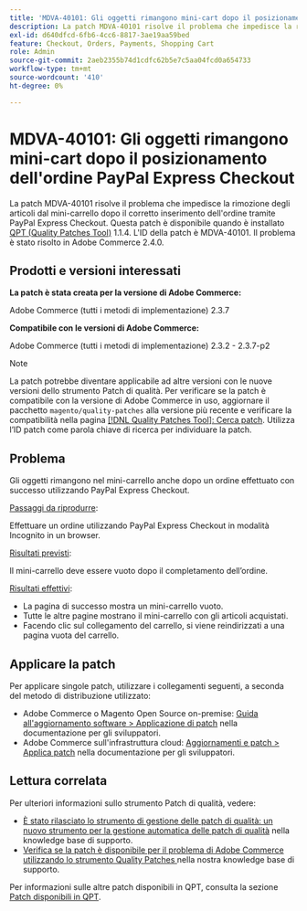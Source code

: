 ```yaml
---
title: 'MDVA-40101: Gli oggetti rimangono mini-cart dopo il posizionamento dell''ordine PayPal Express Checkout'
description: La patch MDVA-40101 risolve il problema che impedisce la rimozione degli articoli dal mini-carrello dopo il corretto inserimento dell'ordine tramite PayPal Express Checkout. Questa patch è disponibile quando è installato [Quality Patches Tool (QPT)](https://experienceleague.adobe.com/it/docs/commerce-operations/upgrade-guide/patches/overview) 1.1.4. L'ID della patch è MDVA-40101. Il problema è stato risolto in Adobe Commerce 2.4.0.
exl-id: d640dfcd-6fb6-4cc6-8817-3ae19aa59bed
feature: Checkout, Orders, Payments, Shopping Cart
role: Admin
source-git-commit: 2aeb2355b74d1cdfc62b5e7c5aa04fcd0a654733
workflow-type: tm+mt
source-wordcount: '410'
ht-degree: 0%

---
```


# MDVA-40101: Gli oggetti rimangono mini-cart dopo il posizionamento dell&#39;ordine PayPal Express Checkout

La patch MDVA-40101 risolve il problema che impedisce la rimozione degli articoli dal mini-carrello dopo il corretto inserimento dell&#39;ordine tramite PayPal Express Checkout. Questa patch è disponibile quando è installato [QPT (Quality Patches Tool)](https://experienceleague.adobe.com/it/docs/commerce-operations/upgrade-guide/patches/overview) 1.1.4. L&#39;ID della patch è MDVA-40101. Il problema è stato risolto in Adobe Commerce 2.4.0.

## Prodotti e versioni interessati

**La patch è stata creata per la versione di Adobe Commerce:**

Adobe Commerce (tutti i metodi di implementazione) 2.3.7

**Compatibile con le versioni di Adobe Commerce:**

Adobe Commerce (tutti i metodi di implementazione) 2.3.2 - 2.3.7-p2

>[!NOTE]
>
>La patch potrebbe diventare applicabile ad altre versioni con le nuove versioni dello strumento Patch di qualità. Per verificare se la patch è compatibile con la versione di Adobe Commerce in uso, aggiornare il pacchetto `magento/quality-patches` alla versione più recente e verificare la compatibilità nella pagina [[!DNL Quality Patches Tool]: Cerca patch](https://experienceleague.adobe.com/tools/commerce-quality-patches/index.html?lang=it). Utilizza l’ID patch come parola chiave di ricerca per individuare la patch.

## Problema

Gli oggetti rimangono nel mini-carrello anche dopo un ordine effettuato con successo utilizzando PayPal Express Checkout.

<u>Passaggi da riprodurre</u>:

Effettuare un ordine utilizzando PayPal Express Checkout in modalità Incognito in un browser.

<u>Risultati previsti</u>:

Il mini-carrello deve essere vuoto dopo il completamento dell’ordine.

<u>Risultati effettivi</u>:

* La pagina di successo mostra un mini-carrello vuoto.
* Tutte le altre pagine mostrano il mini-carrello con gli articoli acquistati.
* Facendo clic sul collegamento del carrello, si viene reindirizzati a una pagina vuota del carrello.

## Applicare la patch

Per applicare singole patch, utilizzare i collegamenti seguenti, a seconda del metodo di distribuzione utilizzato:

* Adobe Commerce o Magento Open Source on-premise: [Guida all&#39;aggiornamento software > Applicazione di patch](https://experienceleague.adobe.com/it/docs/commerce-operations/tools/quality-patches-tool/usage) nella documentazione per gli sviluppatori.
* Adobe Commerce sull&#39;infrastruttura cloud: [Aggiornamenti e patch > Applica patch](https://experienceleague.adobe.com/it/docs/commerce-cloud-service/user-guide/develop/upgrade/apply-patches) nella documentazione per gli sviluppatori.

## Lettura correlata

Per ulteriori informazioni sullo strumento Patch di qualità, vedere:

* [È stato rilasciato lo strumento di gestione delle patch di qualità: un nuovo strumento per la gestione automatica delle patch di qualità](/help/announcements/adobe-commerce-announcements/magento-quality-patches-released-new-tool-to-self-serve-quality-patches.md) nella knowledge base di supporto.
* [Verifica se la patch è disponibile per il problema di Adobe Commerce utilizzando lo strumento Quality Patches ](/help/support-tools/patches-available-in-qpt-tool/check-patch-for-magento-issue-with-magento-quality-patches.md) nella nostra knowledge base di supporto.

Per informazioni sulle altre patch disponibili in QPT, consulta la sezione [Patch disponibili in QPT](https://support.magento.com/hc/en-us/sections/360010506631-Patches-available-in-QPT-tool-).
